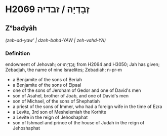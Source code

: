 # H2069 זְבַדְיָה / זבדיה

## Zᵉbadyâh

_(zeb-ad-yaw' | dzeh-bahd-YAW | zeh-vahd-YA)_

### Definition

endowment of Jehovah; or זְבַדְיָהוּ; from H2064 and H3050; Jah has given; Zebadjah, the name of nine Israelites; Zebadiah; n-pr-m

- a Benjamite of the sons of Beriah
- a Benjamite of the sons of Elpaal
- one of the sons of Jeroham of Gedor and one of David's men
- son of Asahel, brother of Joab, and one of David's men
- son of Michael, of the sons of Shephatiah
- a priest of the sons of Immer, who had a foreign wife in the time of Ezra
- a Levite, 3rd son of Meshelemiah the Korhite
- a Levite in the reign of Jehoshaphat
- son of Ishmael and prince of the house of Judah in the reign of Jehoshaphat
